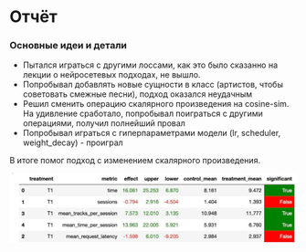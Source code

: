 # Отчёт
### Основные идеи и детали
- Пытался играться с другими лоссами, как это было сказанно на лекции о нейросетевых подходах, не вышло.
- Попробывал добавлять новые сущности в класс (артистов, чтобы советовать смежные песни), подход оказался неудачным
- Решил сменить операцию скалярного произведения на cosine-sim. На удивление сработало, попробывал поиграться с другими операциями, получил полнейший провал
- Попробывал играться с гиперпараметрами модели (lr, scheduler, weight_decay) - проиграл

В итоге помог подход с изменением скалярного произведения.

![Результат](./result.jpg)
